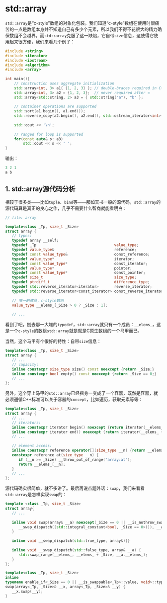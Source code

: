 # std::array

`std::array`是“c-style”数组的对象化包装。我们知道“c-style”数组在使用时很痛苦的一点是数组本身并不知道自己有多少个元素，所以我们不得不花很大的精力确保数组不会越界。而`std::array`克服了这一缺陷，它自带`size`信息，这使得它使用起来很方便，我们来看几个例子：

```c++
#include <string>
#include <iterator>
#include <iostream>
#include <algorithm>
#include <array>
 
int main(){
    // construction uses aggregate initialization
    std::array<int, 3> a1{ {1, 2, 3} }; // double-braces required in C++11 (not in C++14)
    std::array<int, 3> a2 = {1, 2, 3};  // never required after =
    std::array<std::string, 2> a3 = { std::string("a"), "b" };
 
    // container operations are supported
    std::sort(a1.begin(), a1.end());
    std::reverse_copy(a2.begin(), a2.end(), std::ostream_iterator<int>(std::cout, " "));
 
    std::cout << '\n';
 
    // ranged for loop is supported
    for(const auto& s: a3)
        std::cout << s << ' ';
}
```

输出：

```c++
3 2 1
a b
```

## 1. std::array源代码分析

相较于很多类——比如`tuple`、`bind`等——那如天书一般的源代码，`std::array`的源代码算是真正的良心之作，几乎不需要什么智商就能看明白：

```c++
// file: array

template<class _Tp, size_t _Size>
struct array {
   // types:
   typedef array __self;
   typedef _Tp                                   value_type;
   typedef value_type&                           reference;
   typedef const value_type&                     const_reference;
   typedef value_type*                           iterator;
   typedef const value_type*                     const_iterator;
   typedef value_type*                           pointer;
   typedef const value_type*                     const_pointer;
   typedef size_t                                size_type;
   typedef ptrdiff_t                             difference_type;
   typedef std::reverse_iterator<iterator>       reverse_iterator;
   typedef std::reverse_iterator<const_iterator> const_reverse_iterator;
   
   // 唯一的成员，c-style数组
   value_type __elems_[_Size > 0 ? _Size : 1];
   
   // ...
```

看到了吧，刨去那一大堆的`typedef`，`std::array`就只有一个成员：`__elems_`，这是一个`c-style`的数组`std::array`就是就是C原生数组的一个马甲而已。

当然，这个马甲有个很好的特性：自带`size`信息：

```c++
template<class _Tp, size_t _Size>
struct array {
   // ...
   // capacity:
   inline constexpr size_type size() const noexcept {return _Size;}
   inline constexpr bool empty() const noexcept {return _Size == 0;}
   // ...
};
```

另外，这个穿上马甲的`std::array`已经摇身一变成了一个容器，既然是容器，就必须遵循C++标准可以关于容器的`concept`，比如遍历，获取元素等等：

```c++
template<class _Tp, size_t _Size>
struct array {
   // ...
   // iterators:
   inline constexpr iterator begin() noexcept {return iterator(__elems_);}
   inline constexpr iterator end() noexcept {return iterator(__elems_ + _Size);}
   // ...
   
   // element access:
   inline constexpr reference operator[](size_type __n) {return __elems_[__n];}
   constexpr reference at(size_type __n) {
      if (__n >= _Size) __throw_out_of_range("array:at");
      return __elems_[__n];
   }
   // ...
};
```

源代码确实很简单，就不多讲了。最后再说点题外话：`swap`，我们来看看`std::array`是怎样实现`swap`的：

```c++
template <class _Tp, size_t _Size>
struct array{
   // ...
   
   inline void swap(array& __a) noexcept(_Size == 0 || __is_nothrow_swappable<_Tp>::value) {
      __swap_dispatch((std::integral_constant<bool, _Size == 0>()), __a);
   }
   
   inline void __swap_dispatch(std::true_type, array&){}
   
   inline void __swap_dispatch(std::false_type, array& __a) {
      std::swap_range(__elems_, __elems_ + _Size, __a.__elems_);
   }
};

template<class _Tp, size_t _Size>
inline
typename enable_if<_Size == 0 || __is_swappable<_Tp>::value, void>::type
swap(array<_Tp, _Size>& __x, array<_Tp, _Size>& __y) {
   __x.swap(__y);
}
```